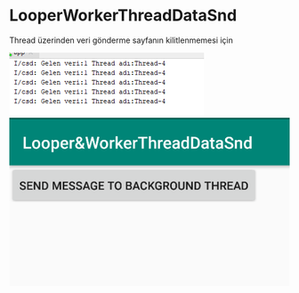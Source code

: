 # LooperWorkerThreadDataSnd

Thread üzerinden veri gönderme
sayfanın kilitlenmemesi için

![alt text](https://github.com/ihaydinn/LooperWorkerThreadDataSnd/blob/master/workerthreaddata.png)
![alt text](https://github.com/ihaydinn/LooperWorkerThreadDataSnd/blob/master/workerthreaddata2.png)
